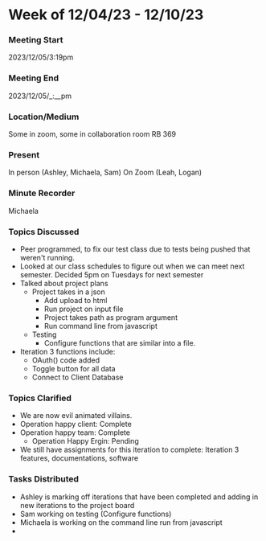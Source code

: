 
# Week of 12/04/23 - 12/10/23

### Meeting Start
2023/12/05/3:19pm

### Meeting End
2023/12/05/_:__pm

### Location/Medium
Some in zoom, some in collaboration room RB 369

### Present
In person (Ashley, Michaela, Sam)
On Zoom (Leah, Logan)

### Minute Recorder
Michaela

### Topics Discussed
- Peer programmed, to fix our test class due to tests being pushed that weren't running.
- Looked at our class schedules to figure out when we can meet next semester. Decided 5pm on Tuesdays for next semester
- Talked about project plans
  - Project takes in a json
    - Add upload to html
    - Run project on input file
    - Project takes path as program argument
    - Run command line from javascript
  - Testing
    - Configure functions that are similar into a file.
- Iteration 3 functions include:
  - OAuth() code added
  - Toggle button for all data
  - Connect to Client Database
### Topics Clarified
- We are now evil animated villains.
- Operation happy client: Complete
- Operation happy team: Complete
  - Operation Happy Ergin: Pending
- We still have assignments for this iteration to complete: Iteration 3 features, documentations, software


### Tasks Distributed
- Ashley is marking off iterations that have been completed and adding in new iterations to the project board
- Sam working on testing (Configure functions)
- Michaela is working on the command line run from javascript
- 
